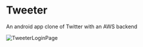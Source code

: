 # Tweeter
An android app clone of Twitter with an AWS backend

![TweeterLoginPage](https://github.com/YoungCree/Tweeter/TweeterLogin.jpg?raw=true)
